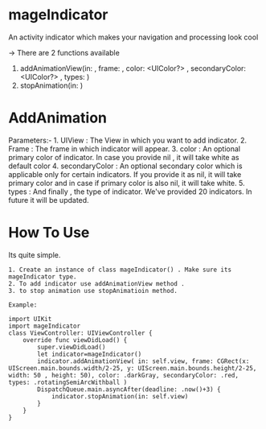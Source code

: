 # mageIndicator
An activity indicator which makes your navigation and processing look cool

-> There are 2 functions available
 1.  addAnimationView(in: <UIView> , frame: <CGRect> , color: <UIColor?> , secondaryColor: <UIColor?> , types: <activityAnimatorTypes>)
 2.  stopAnimation(in: <UIView>)

# AddAnimation
 Parameters:-
    1. UIView : The View in which you want to add indicator.
    2. Frame : The frame in which indicator will appear.
    3. color : An optional primary color of indicator. In case you provide nil , it will take white as default color
    4. secondaryColor : An optional secondary color which is applicable only for certain indicators. If you provide it as nil, it will take primary color and in case if primary color is also nil, it will take white.
    5. types : And finally , the type of indicator. We've provided 20 indicators. In future it will be updated.

# How To Use

Its quite simple.

    1. Create an instance of class mageIndicator() . Make sure its mageIndicator type.
    2. To add indicator use addAnimationView method .
    3. to stop animation use stopAnimatioin method.
    
    Example: 
    
    import UIKit
    import mageIndicator
    class ViewController: UIViewController {
        override func viewDidLoad() {
            super.viewDidLoad()
            let indicator=mageIndicator()
            indicator.addAnimationView( in: self.view, frame: CGRect(x: UIScreen.main.bounds.width/2-25, y: UIScreen.main.bounds.height/2-25, width: 50 , height: 50), color: .darkGray, secondaryColor: .red, types: .rotatingSemiArcWithball )
            DispatchQueue.main.asyncAfter(deadline: .now()+3) {
                indicator.stopAnimation(in: self.view)
            }
        }
    }



